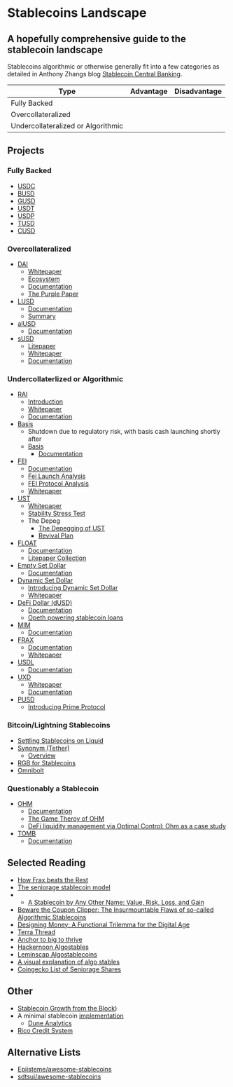 # Stablecoins Landscape

## A hopefully comprehensive guide to the stablecoin landscape

Stablecoins algorithmic or otherwise generally fit into a few categories as detailed in Anthony Zhangs blog [Stablecoin Central Banking](https://medium.com/@anthonyleezhang/stablecoin-central-banking-the-next-frontier-7ac8a1aa478d). 

|Type|Advantage|Disadvantage|
|---|---|---|
|Fully Backed|||
|Overcollateralized|||
|Undercollateralized or Algorithmic|||

## Projects
### Fully Backed
- [USDC](https://www.circle.com/en/usdc)
- [BUSD](https://www.binance.com/en/busd)
- [GUSD](https://www.gemini.com/dollar)
- [USDT](https://tether.to/en/)
- [USDP](https://paxos.com/usdp/)
- [TUSD](https://www.trueusd.com/)
- [CUSD](https://celo.org/)

### Overcollateralized
- [DAI](https://makerdao.com/en/)
	- [Whitepaper](https://makerdao.com/en/whitepaper/)
	- [Ecosystem](https://makerdao.com/en/ecosystem/)
	- [Documentation](https://docs.makerdao.com/)
	- [The Purple Paper](https://nikolai.fyi/purple/)
- [LUSD](https://www.liquity.org/)
	- [Documentation](https://docs.liquity.org/)
	- [Summary](https://github.com/liquity/dev#liquity-system-summary)
- [alUSD](https://alchemix.fi/)
	- [Documentation](https://alchemix-finance.gitbook.io/user-docs/)
- [sUSD](https://synthetix.io/)
	 - [Litepaper](https://docs.synthetix.io/litepaper/)
	 - [Whitepaper](https://whitepaper.io/document/503/synthetix-network-token-whitepaper)
	 - [Documentation](https://docs.synthetix.io/)

### Undercollaterlized or Algorithmic 
- [RAI](https://reflexer.finance/)
	- [Introduction](https://medium.com/reflexer-labs/stability-without-pegs-8c6a1cbc7fbd)
	- [Whitepaper](https://github.com/reflexer-labs/whitepapers/blob/master/English/rai-english.pdf)
	- [Documentation](https://docs.reflexer.finance/)
- [Basis](https://www.basis.io/)
	- Shutdown due to regulatory risk, with basis cash launching shortly after
	- [Basis](https://basis.cash/)
		- [Documentation](https://docs.basis.cash/)
- [FEI](https://fei.money/)
	- [Documentation](https://docs.tribedao.xyz/)
	- [Fei Launch Analysis](https://doseofdefi.substack.com/p/fei-launch-and-the-enduring-allure)
	- [FEI Protocol Analysis](https://bennettftomlin.com/2021/03/29/fei-protocol-analysis/)
	- [Whitepaper](https://fei.money/static/media/whitepaper.7d5e2986.pdf)
- [UST](https://www.terra.money/)
	- [Whitepaper](https://assets.website-files.com/611153e7af981472d8da199c/618b02d13e938ae1f8ad1e45_Terra_White_paper.pdf)
	- [Stability Stress Test](https://agora.terra.money/t/stability-stress-test/55)
	- The Depeg
		- [The Depegging of UST](https://jumpcrypto.com/the-depegging-of-ust/)
		- [Revival Plan](https://agora.terra.money/t/terra-ecosystem-revival-plan/8701)
- [FLOAT](https://floatprotocol.com/#/)
	- [Documentation](https://docs.floatprotocol.com/what-is-float-protocol/a-non-stable-stablecoin)
	- [Litepaper Collection](https://observablehq.com/collection/@floatcoder/float-protocol-litepaper)
- [Empty Set Dollar](https://emptyset.finance/)
	- [Documentation](https://docs.emptyset.finance/0)
- [Dynamic Set Dollar](https://dynamicsetdollar.medium.com)
	- [Introducing Dynamic Set Dollar](https://dynamicsetdollar.medium.com/introducing-dynamic-set-dollar-c35213651d59)
	- [Whitepaper](https://github.com/emptysetsquad/dollar/blob/master/d%C3%B8llar.pdf)
- [DeFi Dollar (dUSD)](https://dusd.finance/)
	- [Documentation](https://docs.dusd.finance/)
	- [Opeth powering stablecoin loans](https://medium.com/opyn/buidling-with-opyn-defidollars-opeth-powering-stablecoin-loans-fbb6c7b20af8)
- [MIM](https://abracadabra.money/)
	- [Documentation](https://docs.abracadabra.money/)
- [FRAX](https://frax.finance/)
	- [Documentation](https://docs.frax.finance/)
	- [Whitepaper](https://docs.frax.finance/overview)
- [USDL](https://www.lemma.finance/)
	- [Documentation](https://docs.lemma.finance/)
- [UXD](https://uxd.fi/)
	- [Whitepaper](https://uxd.fi/static/media/whitepaper.7be6354b.pdf)
	- [Documentation](https://docs.uxd.fi/uxdprotocol/)
- [PUSD](https://www.primeprotocol.xyz/)
	- [Introducing Prime Protocol](https://medium.com/@primeprotocol/introducing-prime-protocol-dd68948128d4)

### Bitcoin/Lightning Stablecoins
- [Settling Stablecoins on Liquid](https://blog.liquid.com/what-is-a-stablecoin-how-to-trade-stablecoins-on-liquid "https://blog.liquid.com/what-is-a-stablecoin-how-to-trade-stablecoins-on-liquid")
- [Synonym (Tether)](https://synonym.to/products)
	- [Overview](https://www.youtube.com/watch?v=Zfh-oOlt03I)
- [RGB for Stablecoins](https://www.youtube.com/watch?time_continue=1&v=dxD3gs2qI1A&feature=emb_title)
- [Omnibolt](https://omnilab.online/omnibolt/)

### Questionably a Stablecoin 
- [OHM](https://www.olympusdao.finance/)
	- [Documentation](https://docs.olympusdao.finance/main/basics/basics)
	- [The Game Theroy of OHM](https://olympusdao.medium.com/the-game-theory-of-olympus-e4c5f19a77df)
	- [DeFi liquidity management via Optimal Control: Ohm as a case study](https://people.eecs.berkeley.edu/~ksk/files/Ohm_Liquidity_Management.pdf)
- [TOMB](https://tomb.com/)
	- [Documentation](https://docs.tomb.finance/)

## Selected Reading
- [How Frax beats the Rest](https://mirror.xyz/jackchong.eth/iB_teRKgBaKm4OTKFmjf8hFAM55C1_i0Z2kf-KkYz2I)
- [The seniorage stablecoin model](https://smithandcrown.com/research/the-cryptoeconomics-of-seigniorage-shares-stablecoins-basis-and-carbon/)
- - [A Stablecoin by Any Other Name: Value, Risk, Loss, and Gain](http://thinking.farm/essays/2021-01-14-stablecoin-by-any-other-name/)
- [Beware the Coupon Clipper: The Insurmountable Flaws of so-called Algorithmic Stablecoins](http://thinking.farm/essays/2021-01-17-beware-the-coupon-clipper/)
- [Designing Money: A Functional Trilemma for the Digital Age](http://thinking.farm/essays/2020-12-29-designing-money/)
- [Terra Thread](https://twitter.com/cryptoharry_/status/1502284520082804743?s=21) 
- [Anchor to big to thrive](https://dirtroads.substack.com/p/-34-anchor-protocol-too-big-to-thrive?r=k87cd&s=w&utm_campaign=post&utm_medium=web) 
- [Hackernoon Algostables](https://hackernoon.com/algorithmic-stablecoins-a-beginners-guide-pmh320t) 
- [Leminscap Algostablecoins](https://medium.com/lemniscap/algorithmic-stablecoins-ad178b7404dd) 
- [A visual explanation of algo stables](https://medium.com/dragonfly-research/a-visual-explanation-of-algorithmic-stablecoins-9a0c1f0f51a0)
- [Coingecko List of Seniorage Shares](https://www.coingecko.com/en/categories/seigniorage) 

## Other
- [Stablecoin Growth from the Block](https://www.theblockcrypto.com/data/decentralized-finance/stablecoins)) 
- A minimal stablecoin [implementation](https://twitter.com/usmfum/status/1447437647727763456?s=20&t=XSjpNHcv6AQmL0LPz_r4jw)
  - [Dune Analytics](https://dune.xyz/itzler/usm)
- [Rico Credit System](https://bank.dev)

## Alternative Lists 
- [Epiisteme/awesome-stablecoins](https://github.com/Epiisteme/awesome-stablecoins)
- [sdtsui/awesome-stablecoins](https://github.com/sdtsui/awesome-stablecoins)
